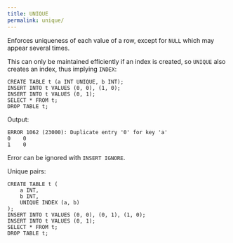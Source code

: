 ```yaml
---
title: UNIQUE
permalink: unique/
---
```


Enforces uniqueness of each value of a row, except for `NULL` which may appear several times.

This can only be maintained efficiently if an index is created, so `UNIQUE` also creates an index, thus implying `INDEX`:

    CREATE TABLE t (a INT UNIQUE, b INT);
    INSERT INTO t VALUES (0, 0), (1, 0);
    INSERT INTO t VALUES (0, 1);
    SELECT * FROM t;
    DROP TABLE t;

Output:

    ERROR 1062 (23000): Duplicate entry '0' for key 'a'
    0    0
    1    0

Error can be ignored with `INSERT IGNORE`.

Unique pairs:

    CREATE TABLE t (
        a INT,
        b INT,
        UNIQUE INDEX (a, b)
    );
    INSERT INTO t VALUES (0, 0), (0, 1), (1, 0);
    INSERT INTO t VALUES (0, 1);
    SELECT * FROM t;
    DROP TABLE t;

